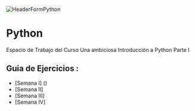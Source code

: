 ![HeaderFormPython](https://github.com/fherreraprog/python/assets/136825860/15f8c0f2-914f-418f-a37e-b7341e199b8c)

# Python
Espacio de Trabajo del Curso Una ambiciosa Introducción a Python Parte I

## Guia de Ejercicios :

* [Semana I] ()
* [Semana II]
* [Semana III]
* [Semana IV]
